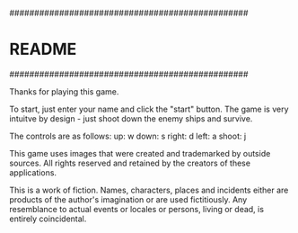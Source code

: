 ################################################
#                README                        #
################################################

Thanks for playing this game.

To start, just enter your name and click the "start" button. The game is very intuitve by design - just shoot down the enemy ships and survive.

The controls are as follows:
up: w
down: s
right: d
left: a
shoot: j


This game uses images that were created and trademarked by outside sources. All rights reserved and retained by the creators of these applications.

This is a work of fiction. Names, characters, places and incidents either are products of the author's imagination or are used fictitiously. Any resemblance to actual events or locales or persons, living or dead, is entirely coincidental.
